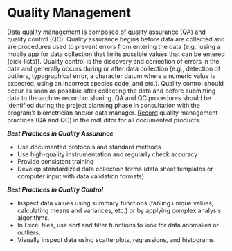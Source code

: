 # Quality Management

Data quality management is composed of quality assurance \(QA\) and quality control \(QC\). Quality assurance begins before data are collected and are procedures used to prevent errors from entering the data \(e.g., using a mobile app for data collection that limits possible values that can be entered \(pick-lists\)\). Quality control is the discovery and correction of errors in the data and generally occurs during or after data collection \(e.g., detection of outliers, typographical error, a character datum where a numeric value is expected, using an incorrect species code, and etc.\). Quality control should occur as soon as possible after collecting the data and before submitting data to the archive record or sharing. QA and QC procedures should be identified during the project planning phase in consultation with the program’s biometrician and/or data manager. [Record](https://app.gitbook.com/@ak-region-dst/s/alaska-region-mdeditor-interim-user-guide/product-entry-guidance/lineage-tab) quality management practices \(QA and QC\) in the mdEditor for all documented products. 

_**Best Practices in Quality Assurance**_

* Use documented protocols and standard methods
* Use high-quality instrumentation and regularly check accuracy
* Provide consistent training
* Develop standardized data collection forms \(data sheet templates or computer input with data validation formats\)

_**Best Practices in Quality Control**_

* Inspect data values using summary functions \(tabling unique values, calculating means and variances, etc.\) or by applying complex analysis algorithms.
* In Excel files, use sort and filter functions to look for data anomalies or outliers. 
* Visually inspect data using scatterplots, regressions, and histograms.



